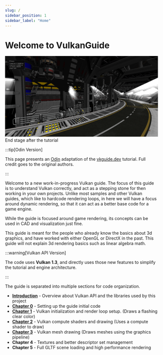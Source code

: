 ```yaml
---
slug: /
sidebar_position: 1
sidebar_label: "Home"
---
```


# Welcome to VulkanGuide

![scene](./img/fullscene.png)
End stage after the tutorial

:::tip[Odin Version]

This page presents an [Odin](https://odin-lang.org/) adaptation of the
[vkguide.dev](https://vkguide.dev/) tutorial. Full credit goes to the original authors.

:::

Welcome to a new work-in-progress Vulkan guide. The focus of this guide is to understand Vulkan
correctly, and act as a stepping stone for then working in your own projects. Unlike most
samples and other Vulkan guides, which like to hardcode rendering loops, in here we will have a
focus around dynamic rendering, so that it can act as a better base code for a game engine.

While the guide is focused around game rendering, its concepts can be used in CAD and
visualization just fine.

This guide is meant for the people who already know the basics about 3d graphics, and have
worked with either OpenGL or DirectX in the past. This guide will not explain 3d rendering
basics such as linear algebra math.

:::warning[Vulkan API Version]

The code uses **Vulkan 1.3**, and directly uses those new features to simplify the tutorial and
engine architecture.

:::

The guide is separated into multiple sections for code organization.

- **[Introduction](/category/introduction)** - Overview about Vulkan API and the libraries used
  by this project
- **[Chapter 0](/category/0-project-setup)** - Setting up the guide initial code
- **[Chapter 1](/category/1-initializing-vulkan)** - Vulkan initialization and render loop
  setup. (Draws a flashing clear color)
- **[Chapter 2](/category/2-drawing-with-compute)** - Vulkan compute shaders and drawing (Uses
  a compute shader to draw)
- **[Chapter 3](/category/3-graphics-pipelines)** - Vulkan mesh drawing (Draws meshes using
  the graphics pipeline)
- **Chapter 4** - Textures and better descriptor set management
- **Chapter 5** - Full GLTF scene loading and high performance rendering
